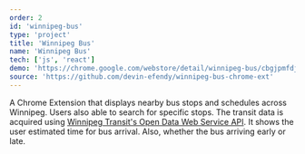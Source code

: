 ```yaml
---
order: 2
id: 'winnipeg-bus'
type: 'project'
title: 'Winnipeg Bus'
name: 'Winnipeg Bus'
tech: ['js', 'react']
demo: 'https://chrome.google.com/webstore/detail/winnipeg-bus/cbgjpmfdjnogcgkpjcpnihmocbhpbgpo?hl=en'
source: 'https://github.com/devin-efendy/winnipeg-bus-chrome-ext'
---
```


A Chrome Extension that displays nearby bus stops and schedules across Winnipeg.
Users also able to search for specific stops.
The transit data is acquired using <a href="https://api.winnipegtransit.com/home/api/v3" target="_blank" >Winnipeg Transit's Open Data Web Service API</a>.
It shows the user estimated time for bus arrival. Also, whether the bus arriving early or late.
